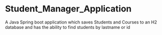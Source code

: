 # Student_Manager_Application
 A Java Spring boot application which saves Students and Courses to an H2 database and has the ability to find students by lastname or id 
